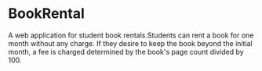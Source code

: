 # BookRental
A web application for student book rentals.Students can rent a book for one month without any charge. If they desire to keep the book beyond the initial month, a fee is charged determined by the book's page count divided by 100.
